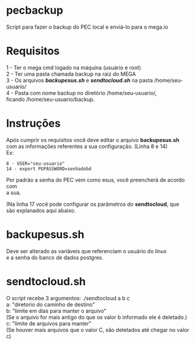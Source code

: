 # pecbackup
Script para fazer o backup do PEC local e enviá-lo para o mega.io
# Requisitos
1 - Ter o mega cmd logado na máquina (usuário e root)<br>
2 - Ter uma pasta chamada backup na raiz do MEGA<br>
3 - Os arquivos ***backupesus.sh*** e ***sendtocloud.sh*** na pasta /home/seu-usuario/<br>
4 - Pasta com nome backup no diretório /home/seu-usuario/, <br>
ficando /home/seu-usuario/backup.<br>
# Instruções
Após cumprir os requisitos você deve editar o arquivo **backupesus.sh** <br>
com as informações referentes a sua configuração. (Linha 8 e 14) <br>
Ex: 
```
8 - USER="seu-usuario"
14 - export PGPASSWORD=senhadobd
```
Por padrão a senha do PEC vem como esus, você preencherá de acordo com <br>
a sua.

(Na linha 17 você pode configurar os parâmetros do **sendtocloud**, que <br>
são explanados aqui abaixo.

# backupesus.sh
Deve ser alterado as variáveis que referenciam o usuário do linux <br>
e a senha do banco de dados postgres. <br>

# sendtocloud.sh
O script recebe 3 argumentos: ./sendtocloud a b c <br>
a: "diretorio do caminho de destino" <br>
b: "limite em dias para manter o arquivo" <br>
(Se o arquivo for mais antigo do que os valor b informado ele é deletado.) <br>
c: "limite de arquivos para manter" <br>
(Se houver mais arquivos que o valor C, são deletados até chegar no valor c) <br>



